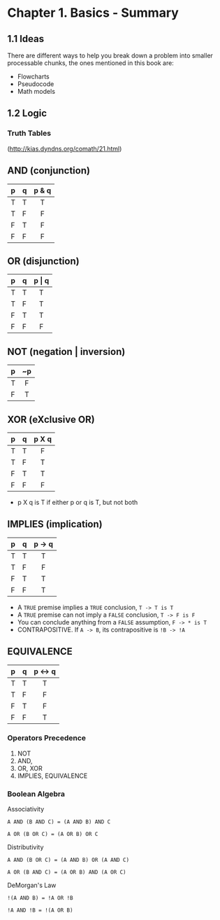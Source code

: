# Chapter 1. Basics - Summary

## 1.1 Ideas

There are different ways to help you break down a problem into smaller processable chunks, the ones mentioned in this book are:
  * Flowcharts
  * Pseudocode
  * Math models

## 1.2 Logic

### Truth Tables

(http://kias.dyndns.org/comath/21.html)

AND (conjunction)
---
| p | q | p & q |
|---|---|:-----:|
| T | T |   T   |
| T | F |   F   |
| F | T |   F   |
| F | F |   F   |

OR (disjunction)
---
| p | q | p \| q |
|---|---|:------:|
| T | T |    T   |
| T | F |    T   |
| F | T |    T   |
| F | F |    F   |

NOT (negation | inversion)
---
| p | ~p |
|---|:--:|
| T |  F |
| F |  T |

XOR (eXclusive OR)
---
| p | q | p X q |
|---|---|:-----:|
| T | T |   F   |
| T | F |   T   |
| F | T |   T   |
| F | F |   F   |

  * p X q is T if either p or q is T, but not both

IMPLIES (implication)
---
| p | q | p -> q |
|---|---|:------:|
| T | T |   T    |
| T | F |   F    |
| F | T |   T    |
| F | F |   T    |

  * A `TRUE` premise implies a `TRUE` conclusion, `T -> T is T`
  * A `TRUE` premise can not imply a `FALSE` conclusion, `T -> F is F`
  * You can conclude anything from a `FALSE` assumption, `F -> * is T`
  * CONTRAPOSITIVE. If `A -> B`, its contrapositive is `!B -> !A`

EQUIVALENCE
---
| p | q | p <-> q |
|---|---|:-------:|
| T | T |    T    |
| T | F |    F    |
| F | T |    F    |
| F | F |    T    |

### Operators Precedence

  1. NOT
  2. AND,
  3. OR, XOR
  4. IMPLIES, EQUIVALENCE

### Boolean Algebra

Associativity

`A AND (B AND C) = (A AND B) AND C`

`A OR (B OR C) = (A OR B) OR C`

Distributivity

`A AND (B OR C) = (A AND B) OR (A AND C)`

`A OR (B AND C) = (A OR B) AND (A OR C)`

DeMorgan's Law

`!(A AND B) = !A OR !B`

`!A AND !B = !(A OR B)`
